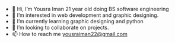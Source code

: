 - 👋 Hi, I’m Yousra Iman 21 year old doing BS software engineering
- 👀 I’m interested in web development and graphic designing.
- 🌱 I’m currently learning graphic designing and python
- 💞️ I’m looking to collaborate on projects.
- 📫 How to reach me yousraiman22@gmail.com

<!---
yousra22333/yousra22333 is a ✨ special ✨ repository because its `README.md` (this file) appears on your GitHub profile.
You can click the Preview link to take a look at your changes.
--->
